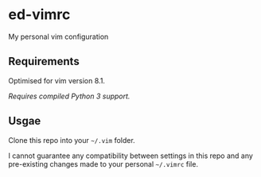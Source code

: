 # ed-vimrc
My personal vim configuration

## Requirements
Optimised for vim version 8.1.

*Requires compiled Python 3 support.*

## Usgae
Clone this repo into your `~/.vim` folder.

I cannot guarantee any compatibility between settings in this repo and any pre-existing changes made to your personal `~/.vimrc` file.
